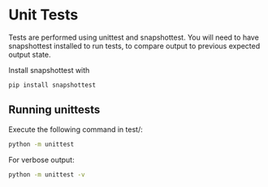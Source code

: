 # Unit Tests

Tests are performed using unittest and snapshottest. You will need to have snapshottest installed to run tests, to compare output to previous expected output state.

Install snapshottest with

`pip install snapshottest`

## Running unittests

Execute the following command in test/:

```bash
python -m unittest 
```

For verbose output:

```bash
python -m unittest -v
```
